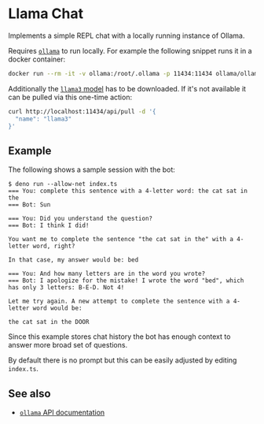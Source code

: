 # Llama Chat

Implements a simple REPL chat with a locally running instance of Ollama.

Requires [`ollama`](https://hub.docker.com/r/ollama/ollama) to run locally.
For example the following snippet runs it in a docker container:

```sh
docker run --rm -it -v ollama:/root/.ollama -p 11434:11434 ollama/ollama
```

Additionally the [`llama3` model](https://ollama.com/library/llama3) has to be downloaded.
If it's not available it can be pulled via this one-time action:

```sh
curl http://localhost:11434/api/pull -d '{
  "name": "llama3"
}'
```

## Example

The following shows a sample session with the bot:

```
$ deno run --allow-net index.ts
=== You: complete this sentence with a 4-letter word: the cat sat in the
=== Bot: Sun

=== You: Did you understand the question?
=== Bot: I think I did!

You want me to complete the sentence "the cat sat in the" with a 4-letter word, right?

In that case, my answer would be: bed

=== You: And how many letters are in the word you wrote?
=== Bot: I apologize for the mistake! I wrote the word "bed", which has only 3 letters: B-E-D. Not 4!

Let me try again. A new attempt to complete the sentence with a 4-letter word would be:

the cat sat in the DOOR
```

Since this example stores chat history the bot has enough context to answer more broad set of questions.

By default there is no prompt but this can be easily adjusted by editing `index.ts`.

## See also

- [`ollama` API documentation](https://github.com/ollama/ollama/blob/main/docs/api.md)
